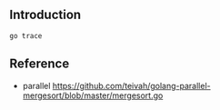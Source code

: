 ## Introduction

```
go trace
```

## Reference

* parallel https://github.com/teivah/golang-parallel-mergesort/blob/master/mergesort.go